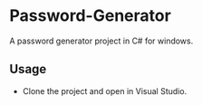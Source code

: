 # Password-Generator
A password generator project in C# for windows.

## __Usage__

* Clone the project and open in Visual Studio.
